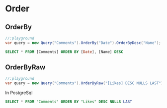 # Order

## OrderBy

```cs
//:playground
var query = new Query("Comments").OrderBy("Date").OrderByDesc("Name");
```

```sql
SELECT * FROM [Comments] ORDER BY [Date], [Name] DESC
```



## OrderByRaw

```cs
//:playground
var query = new Query("Comments").OrderByRaw("[Likes] DESC NULLS LAST")
```

In PostgreSql

```sql
SELECT * FROM "Comments" ORDER BY "Likes" DESC NULLS LAST
```